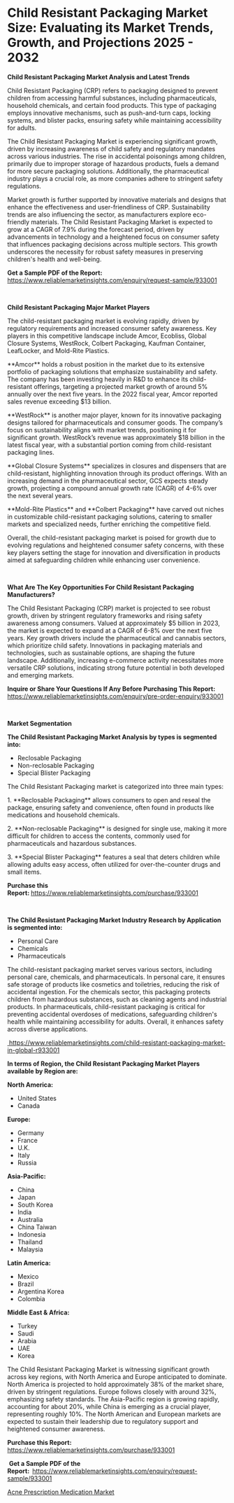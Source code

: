 <p><h1>Child Resistant Packaging Market Size: Evaluating its Market Trends, Growth, and Projections 2025 - 2032</h1></p><p><strong>Child Resistant Packaging Market Analysis and Latest Trends</strong></p>
<p><p>Child Resistant Packaging (CRP) refers to packaging designed to prevent children from accessing harmful substances, including pharmaceuticals, household chemicals, and certain food products. This type of packaging employs innovative mechanisms, such as push-and-turn caps, locking systems, and blister packs, ensuring safety while maintaining accessibility for adults.</p><p>The Child Resistant Packaging Market is experiencing significant growth, driven by increasing awareness of child safety and regulatory mandates across various industries. The rise in accidental poisonings among children, primarily due to improper storage of hazardous products, fuels a demand for more secure packaging solutions. Additionally, the pharmaceutical industry plays a crucial role, as more companies adhere to stringent safety regulations.</p><p>Market growth is further supported by innovative materials and designs that enhance the effectiveness and user-friendliness of CRP. Sustainability trends are also influencing the sector, as manufacturers explore eco-friendly materials. The Child Resistant Packaging Market is expected to grow at a CAGR of 7.9% during the forecast period, driven by advancements in technology and a heightened focus on consumer safety that influences packaging decisions across multiple sectors. This growth underscores the necessity for robust safety measures in preserving children's health and well-being.</p></p>
<p><strong>Get a Sample PDF of the Report:&nbsp;</strong> <a href="https://www.reliablemarketinsights.com/enquiry/request-sample/933001?utm_campaign=3442&utm_medium=2&utm_source=Github&utm_content=ia&utm_term=24032025&utm_id=child-resistant-packaging">https://www.reliablemarketinsights.com/enquiry/request-sample/933001</a></p>
<p>&nbsp;</p>
<p><strong>Child Resistant Packaging Major Market Players</strong></p>
<p><p>The child-resistant packaging market is evolving rapidly, driven by regulatory requirements and increased consumer safety awareness. Key players in this competitive landscape include Amcor, Ecobliss, Global Closure Systems, WestRock, Colbert Packaging, Kaufman Container, LeafLocker, and Mold-Rite Plastics.</p><p>**Amcor** holds a robust position in the market due to its extensive portfolio of packaging solutions that emphasize sustainability and safety. The company has been investing heavily in R&D to enhance its child-resistant offerings, targeting a projected market growth of around 5% annually over the next five years. In the 2022 fiscal year, Amcor reported sales revenue exceeding $13 billion.</p><p>**WestRock** is another major player, known for its innovative packaging designs tailored for pharmaceuticals and consumer goods. The company’s focus on sustainability aligns with market trends, positioning it for significant growth. WestRock’s revenue was approximately $18 billion in the latest fiscal year, with a substantial portion coming from child-resistant packaging lines.</p><p>**Global Closure Systems** specializes in closures and dispensers that are child-resistant, highlighting innovation through its product offerings. With an increasing demand in the pharmaceutical sector, GCS expects steady growth, projecting a compound annual growth rate (CAGR) of 4-6% over the next several years.</p><p>**Mold-Rite Plastics** and **Colbert Packaging** have carved out niches in customizable child-resistant packaging solutions, catering to smaller markets and specialized needs, further enriching the competitive field.</p><p>Overall, the child-resistant packaging market is poised for growth due to evolving regulations and heightened consumer safety concerns, with these key players setting the stage for innovation and diversification in products aimed at safeguarding children while enhancing user convenience.</p></p>
<p>&nbsp;</p>
<p><strong>What Are The Key Opportunities For Child Resistant Packaging Manufacturers?</strong></p>
<p><p>The Child Resistant Packaging (CRP) market is projected to see robust growth, driven by stringent regulatory frameworks and rising safety awareness among consumers. Valued at approximately $5 billion in 2023, the market is expected to expand at a CAGR of 6-8% over the next five years. Key growth drivers include the pharmaceutical and cannabis sectors, which prioritize child safety. Innovations in packaging materials and technologies, such as sustainable options, are shaping the future landscape. Additionally, increasing e-commerce activity necessitates more versatile CRP solutions, indicating strong future potential in both developed and emerging markets.</p></p>
<p><strong>Inquire or Share Your Questions If Any Before Purchasing This Report:</strong> <a href="https://www.reliablemarketinsights.com/enquiry/pre-order-enquiry/933001?utm_campaign=3442&utm_medium=2&utm_source=Github&utm_content=ia&utm_term=24032025&utm_id=child-resistant-packaging">https://www.reliablemarketinsights.com/enquiry/pre-order-enquiry/933001</a></p>
<p>&nbsp;</p>
<p><strong>Market Segmentation</strong></p>
<p><strong>The Child Resistant Packaging Market Analysis by types is segmented into:</strong></p>
<p><ul><li>Reclosable Packaging</li><li>Non-reclosable Packaging</li><li>Special Blister Packaging</li></ul></p>
<p><p>The Child Resistant Packaging market is categorized into three main types: </p><p>1. **Reclosable Packaging** allows consumers to open and reseal the package, ensuring safety and convenience, often found in products like medications and household chemicals. </p><p>2. **Non-reclosable Packaging** is designed for single use, making it more difficult for children to access the contents, commonly used for pharmaceuticals and hazardous substances. </p><p>3. **Special Blister Packaging** features a seal that deters children while allowing adults easy access, often utilized for over-the-counter drugs and small items.</p></p>
<p><strong>Purchase this Report:&nbsp;</strong><a href="https://www.reliablemarketinsights.com/purchase/933001?utm_campaign=3442&utm_medium=2&utm_source=Github&utm_content=ia&utm_term=24032025&utm_id=child-resistant-packaging">https://www.reliablemarketinsights.com/purchase/933001</a></p>
<p>&nbsp;</p>
<p><strong>The Child Resistant Packaging Market Industry Research by Application is segmented into:</strong></p>
<p><ul><li>Personal Care</li><li>Chemicals</li><li>Pharmaceuticals</li></ul></p>
<p><p>The child-resistant packaging market serves various sectors, including personal care, chemicals, and pharmaceuticals. In personal care, it ensures safe storage of products like cosmetics and toiletries, reducing the risk of accidental ingestion. For the chemicals sector, this packaging protects children from hazardous substances, such as cleaning agents and industrial products. In pharmaceuticals, child-resistant packaging is critical for preventing accidental overdoses of medications, safeguarding children's health while maintaining accessibility for adults. Overall, it enhances safety across diverse applications.</p></p>
<p><a href="https://www.reliablemarketinsights.com/child-resistant-packaging-market-in-global-r933001?utm_campaign=3442&utm_medium=2&utm_source=Github&utm_content=ia&utm_term=24032025&utm_id=child-resistant-packaging">&nbsp;https://www.reliablemarketinsights.com/child-resistant-packaging-market-in-global-r933001</a></p>
<p><strong>In terms of Region, the Child Resistant Packaging Market Players available by Region are:</strong></p>
<p>
    <p> <strong> North America: </strong>
        <ul>
            <li>United States</li>
            <li>Canada</li>
        </ul>
        </p> 
    <p> <strong> Europe: </strong>
        <ul>
            <li>Germany</li>
            <li>France</li>
            <li>U.K.</li>
            <li>Italy</li>
            <li>Russia</li>
        </ul>
        </p> 
    <p> <strong> Asia-Pacific: </strong>
        <ul>
            <li>China</li>
            <li>Japan</li>
            <li>South Korea</li>
            <li>India</li>
            <li>Australia</li>
            <li>China Taiwan</li>
            <li>Indonesia</li>
            <li>Thailand</li>
            <li>Malaysia</li>
        </ul>
        </p> 
    <p> <strong> Latin America: </strong>
        <ul>
            <li>Mexico</li>
            <li>Brazil</li>
            <li>Argentina Korea</li>
            <li>Colombia</li>
        </ul>
        </p> 
    <p> <strong> Middle East & Africa: </strong>
        <ul>
            <li>Turkey</li>
            <li>Saudi</li>
            <li>Arabia</li>
            <li>UAE</li>
            <li>Korea</li>
        </ul>
    </p>
    </p>
<p><p>The Child Resistant Packaging Market is witnessing significant growth across key regions, with North America and Europe anticipated to dominate. North America is projected to hold approximately 38% of the market share, driven by stringent regulations. Europe follows closely with around 32%, emphasizing safety standards. The Asia-Pacific region is growing rapidly, accounting for about 20%, while China is emerging as a crucial player, representing roughly 10%. The North American and European markets are expected to sustain their leadership due to regulatory support and heightened consumer awareness.</p></p>
<p><strong>Purchase this Report: </strong><a href="https://www.reliablemarketinsights.com/purchase/933001?utm_campaign=3442&utm_medium=2&utm_source=Github&utm_content=ia&utm_term=24032025&utm_id=child-resistant-packaging">https://www.reliablemarketinsights.com/purchase/933001</a></p>
<p>&nbsp;<strong>Get a Sample PDF of the Report:&nbsp;&nbsp;</strong><a href="https://www.reliablemarketinsights.com/enquiry/request-sample/933001?utm_campaign=3442&utm_medium=2&utm_source=Github&utm_content=ia&utm_term=24032025&utm_id=child-resistant-packaging">https://www.reliablemarketinsights.com/enquiry/request-sample/933001</a></p>
<p><strong></strong></p>
<p><p><a href="https://github.com/oshrykauraj7/Market-Research-Report-List-1/blob/main/acne-prescription-medication-market.md?utm_campaign=3442&utm_medium=2&utm_source=Github&utm_content=ia&utm_term=24032025&utm_id=child-resistant-packaging">Acne Prescription Medication Market</a></p></p>